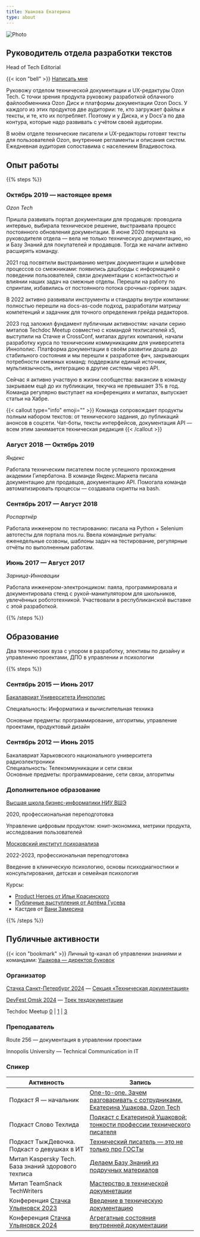 ```yaml
---
title: Ушакова Екатерина
type: about
---
```


![Photo](/img/ushkatia.png)

## Руководитель отдела разработки текстов
Head of Tech Editorial

{{< icon "bell" >}} [Написать мне](https://t.me/ushkatia)

Руковожу отделом технической документации и UX-редактуры Ozon Tech. С точки зрения продукта руковожу разработкой облачного файлообменника Ozon Диск и платформы документации Ozon Docs. У каждого из этих продуктов две аудитории: те, кто загружает файлы и тексты, и те, кто их потребляет. Поэтому и у Диска, и у Docs'a по два контура, которые надо развивать с учётом своей аудитории. 

В моём отделе технические писатели и UX-редакторы готовят тексты для пользователей Ozon, внутренние регламенты и описания систем. Ежедневная аудитория сопоставима с населением Владивостока.

## Опыт работы

{{% steps %}}

### Октябрь 2019 — настоящее время
*Ozon Tech*

Пришла развивать портал документации для продавцов: проводила интервью, выбирала техническое решение, выстраивала процесс постоянного обновления документации.
В июне 2020 перешла на руководителя отдела — вела не только техническую документацию, но и Базу Знаний для покупателей и продавцов. Тогда же начали активно расширять команду.

2021 год посвятили выстраиванию метрик документации и шлифовке процессов со смежниками: появились дашборды с информацией о поведении пользователей, связи документации с контактностью и влиянии наших задач на смежные отделы. Перешли на работу по спринтам, избавились от постоянного потока срочных-горячих задач.

В 2022 активно развивали инструменты и стандарты внутри компании: полностью перешли на docs-as-code подход, разработали матрицу компетенций и задачник для точного определения грейда редакторов. 

2023 год заложил фундамент публичным активностям: начали серию митапов Techdoc Meetup совместно с командой техписателей х5, выступили на Стачке и CrossConf, митапах других компаний, начали разработку курса по техническим коммуникациям для университета Иннополис. Платформа документации в своём развитии дошла до стабильного состояния и мы перешли к разработке  фич, закрывающих потребности смежных команд: поддержали единый источник, мультиязычность, интеграцию в другие системы через API.

Сейчас я активно участвую в жизни сообщества: вакансии в команду закрываем ещё до их публикации, текучка не превышает 3% в год. Команда регулярно выступает на конференциях и митапах, выпускает статьи на Хабре. 

{{< callout type="info" emoji="" >}}
Команда сопровождает продукты полным набором текстов: от технического задания, до публикаций анонсов в соцсети. Чат-боты, тексты интерфейсов, документация API  — всем этим занимается техническая редакция 
{{< /callout >}}

### Август 2018 — Октябрь 2019
*Яндекс*

Работала техническим писателем после успешного прохождения академии Гипербатона. В команде Яндекс.Маркета писала документацию для продавцов, документацию API. Помогала команде автоматизировать процессы — создавала скрипты на bash.

### Сентябрь 2017 — Август 2018
*Роспартнёр*

Работала инженером по тестированию: писала на Python + Selenium автотесты для портала mos.ru. Ввела командные ритуалы: еженедельные созвоны, шаблоны задач на тестирование, регулярные отчёты по выполненным работам.

### Июнь 2017 — Август 2017
*Зарница-Инновации*

Работала инженером-электронщиком: паяла, программировала и документировала стенд с рукой-манипулятором для школьников, увлечённых робототехникой. Участвовали в республиканской выставке с этой разработкой. 

{{% /steps %}}

## Образование

Два технических вуза с упором в разработку, элективы по дизайну и управлению проектами, ДПО в управлении и психологии

{{% steps %}}

### Сентябрь 2015 — Июнь 2017

[Бакалавриат Университета Иннополис](https://innopolis.university/)

Специальность: Информатика и вычислительная техника

Основные предметы: программирование, алгоритмы, управление проектами, продуктовый дизайн

### Сентябрь 2012 — Июнь 2015

Бакалавриат Харьковского национального университета радиоэлектроники  
Специальность: Телекоммуникации и сети связи  
Основные предметы: программирование, сети связи, алгоритмы  

### Дополнительное образование

[Высшая школа бизнес-информатики НИУ ВШЭ](https://digitalpm.hsbi.ru/)

2020, профессиональная переподготовка

Управление цифровым продуктом: юнит-экономика, метрики продукта, исследования пользователей

[Московский институт психоанализа](https://mip.institute/)

2022-2023, профессиональная переподготовка

Введение в клиническую психологию, основы психодиагностики и консультирования, детская и семейная психология

Курсы:
- [Product Heroes от Ильи Красинского](https://heroes.camp/)
- [Публичные выступления от Артёма Гусева](https://glagol.me/)
- Кастдев от [Вани Замесина](https://t.me/zamesin)

{{% /steps %}}

## Публичные активности

{{< icon "bookmark" >}} Личный tg-канал об управлении знаниями и командами: [Ушакова — директор буковок](https://t.me/+4s0vAcmepQZmYjdi)

### Организатор

[Стачка Санкт-Петербург 2024](https://spb24.nastachku.ru/) — [Cекция «Техническая документация»](https://spb24.nastachku.ru/doklady?features_hash=13-393)

[DevFest Omsk 2024](https://www.devfestomsk.ru/) — [Трек техдокументации](https://vk.com/video/@devfestomsk?list=f9acfc58d5cb2db4fa&preview=&screen=&webcast=&z=video-215824498_456239083)

Techdoc Meetup [0](https://www.youtube.com/live/EZY9MSeHkfk?feature=share) | [1](https://www.youtube.com/live/xqev76iddio?si=E0Cgbbi6eOcjmM-2) | [3](https://www.youtube.com/live/t2MYG7ewcbA?si=9ez9ByS-RRLvk-Mg)

### Преподаватель

Route 256 — документация в управлении проектами

Innopolis University — Technical Communication in IT

### Спикер

|  Активность  | Запись  |
|--------------|---------|
|  Подкаст Я — начальник | [One-to-one. Зачем разговаривать с сотрудниками. Екатерина Ушакова, Ozon Tech](https://vk.com/video-115026656_456239351)   |
| Подкаст Слово Техлида | [Подкаст с Екатериной Ушаковой: тонкости профессии технического писателя](https://vk.com/video-224033402_456239019) |
| Подкаст ТыжДевочка. Подкаст о девушках в ИТ | [Технический писатель — это не только про ГОСТы](https://music.yandex.ru/album/17574609/track/105036662) |
| Митап Kaspersky Tech. База знаний здорового техписа | [Делаем Базу Знаний из подручных материалов](https://www.youtube.com/live/uWU0oPimbDQ?si=LCto4g9skh4tb19L&t=3160) |
| Митап TeamSnack TechWriters | [Мастерство в технической докумнетации](https://www.youtube.com/live/KZ1g1EPuixw?si=hmwfb9bsh3NlLs9t&t=5288) |
| Конференция [Стачка Ульяновск 2023](https://2023.nastachku.ru/) | [Введение в техническую документацию](https://www.youtube.com/watch?v=K2EkkCMBbxU) |
| Конференция [Стачка Ульяновск 2024](https://ul24.nastachku.ru/) | [Агрегатные состояния внутренней документации](https://www.youtube.com/watch?v=Tc6_wuJFFdI) |
    

